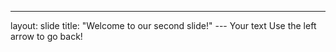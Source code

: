 --- 
layout: slide title: "Welcome to our second slide!"
--- Your text Use the left arrow to go back!
